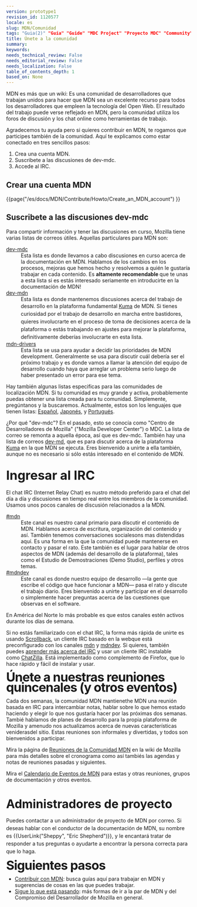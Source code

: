 ```yaml
---
version: prototype1
revision_id: 1120577
locale: es
slug: MDN/Comunidad
tags: "Guia(2)" "Guía" "Guide" "MDC Project" "Proyecto MDC" "Community" "Comunidad" "Documentación" "Documentation"
title: Únete a la comunidad
summary: 
keywords: 
needs_technical_review: False
needs_editorial_review: False
needs_localization: False
table_of_contents_depth: 1
based_on: None
---
```

<p>MDN es más que un wiki: Es una comunidad de desarrolladores que trabajan unidos para hacer que MDN sea un excelente recurso para todos los desarrolladores que empleen la tecnología del Open Web. El resultado del trabajo puede verse reflejado en MDN, pero la comunidad utiliza los foros de discusión y los chat online como herramientas de trabajo.</p>
<p>Agradecemos tu ayuda pero si quieres contribuir en MDN, te rogamos que participes también de la comunidad. Aquí te explicamos como estar conectado en tres sencillos pasos:</p>
<ol>
 <li>Crea una cuenta MDN.</li>
 <li>Suscribete a las discusiones de dev-mdc.</li>
 <li>Accede al IRC.</li>
</ol>
<h2 id="Crear_una_cuenta_MDN">Crear una cuenta MDN</h2>
<p>{{page("/es/docs/MDN/Contribute/Howto/Create_an_MDN_account") }}</p>
<h2 id="Suscribete_a_las_discusiones_dev-mdc">Suscribete a las discusiones dev-mdc</h2>
<p>Para compartir información y tener las discusiones en curso, Mozilla tiene varias listas de correos útiles. Aquellas particulares para MDN son:</p>
<dl>
 <dt>
  <a href="https://lists.mozilla.org/listinfo/dev-mdc">dev-mdc</a></dt>
 <dd>
  Esta lista es donde llevamos a cabo discusiones en curso acerca de la documentación en MDN. Hablamos de los cambios en los procesos, mejoras que hemos hecho y resolvemos a quién le gustaría trabajar en cada contenido. Es&nbsp;<strong>altamente recomendable&nbsp;</strong>que te unas a esta lista si es estás interesado seriamente en introducirte en la documentación de MDN!</dd>
 <dt>
  <a href="https://lists.mozilla.org/listinfo/dev-mdn">dev-mdn</a></dt>
 <dd>
  Esta lista es donde mantenemos discusiones acerca del trabajo de desarrollo en la plataforma fundamental&nbsp;<a href="https://developer.mozilla.org/en-US/docs/Project:MDN/Kuma" style="line-height: 1.5; text-decoration: underline;">Kuma</a>&nbsp;de MDN<span style="line-height: 1.5;">. Si tienes curiosidad por el trabajo de desarrollo en marcha entre bastidores, quieres involucrarte en el proceso de toma de decisiones acerca de la plataforma o estás trabajando en ajustes para mejorar la plataforma, definitivamente deberías involucrarte en esta lista.</span></dd>
 <dt>
  <a href="https://lists.mozilla.org/listinfo/mdn-drivers">mdn-drivers</a></dt>
 <dd>
  Esta lista se usa para ayudar a decidir las prioridades de MDN development. Generalmente se usa para discutir cuál debería ser el próximo trabajo y es donde vamos a llamar la atención del equipo de desarrollo cuando haya que arreglar un problema serio luego de haber presentado un error para ese tema.</dd>
</dl>
<p>Hay también algunas listas especificas para las comunidades de localización MDN. Si tu comunidad es muy grande y activa, probablemente puedas obtener una lista creada para tu comunidad. Simplemente, pregúntanos y la buscaremos. Actualmente, estos son los lenguajes que tienen listas:&nbsp;<a href="https://lists.mozilla.org/listinfo/dev-mdc-es">Español</a>,&nbsp;<a href="https://lists.mozilla.org/listinfo/dev-mdc-ja">Japonés</a>, y&nbsp;<a href="https://lists.mozilla.org/listinfo/dev-mdc-pt">Portugués</a>.</p>
<p>¿Por qué "dev-mdc"? En el pasado, esto se conocía como "Centro de Desarrolladores de Mozilla" ("Mozilla Developer Center") o MDC. La lista de correo se remonta a aquella época, así que es dev-mdc. También hay una lista de correos&nbsp;<a href="https://lists.mozilla.org/listinfo/dev-mdn" title="https://lists.mozilla.org/listinfo/dev-mdn">dev-md</a>, que es para discutir acerca de la plataforma <a href="https://github.com/mozilla/kuma" title="https://github.com/mozilla/kuma">Kuma</a>&nbsp;en la que MDN se ejecuta. Eres bienvenido a unirte a ella también, aunque no es necesario si sólo estás interesado en el contenido de MDN.</p>
<h2 id="Ingresar_al_IRC"><span style="font-size: 2.142857142857143rem;">Ingresar al IRC</span></h2>
<p>El chat IRC (Internet Relay Chat) es nustro método preferido para el chat del día a día y discusiones en tiempo real entre los miembros de la comunidad. Usamos unos pocos canales de discusión relacionados a la MDN.</p>
<dl>
 <dt>
  <a href="irc://irc.mozilla.org/mdn" title="irc://irc.mozilla.org/mdn">#mdn</a></dt>
 <dd>
  Este canal es nuestro canal primario para discutir el contenido de MDN. Hablamos acerca de escritura, organización del contenido y así. También tenemos conversaciones socialesons mas distendidas aquí. Es una forma en la que la comunidad puede mantenerse en contacto y pasar el rato. Este también es el lugar para hablar de otros aspectos de MDN (además del desarrollo de la plataforma), tales como el Estudio de Demostraciones (Demo Studio), perfiles y otros temas.</dd>
 <dt>
  <a href="irc://irc.mozilla.org/mdndev" title="irc://irc.mozilla.org/mdndev">#mdndev</a></dt>
 <dd>
  Este canal es donde nuestro equipo de desarrollo —la gente que escribe el código que hace funcionar a MDN— pasa el rato y discute el trabajo diario. Eres bienvenido a unirte y participar en el desarrollo o simplemente hacer preguntas acerca de las cuestiones que observas en el software.</dd>
</dl>
<p>En América del Norte lo más probable es que estos canales estén activos durante los días de semana.</p>
<p>Si no estás familiarizado con el chat IRC, la forma más rápida de unirte es usando <a href="http://scrollback.io/">Scrollback</a>, un cliente IRC basado en la webque está preconfigurado con los canales&nbsp;<a href="http://scrollback.io/mozdn/">mdn</a>&nbsp;y&nbsp;<a href="http://scrollback.io/mdndev/">mdndev</a>. Si quieres, también puedes&nbsp;<a href="http://wiki.mozilla.org/IRC" title="http://wiki.mozilla.org/IRC">aprender más acerca del IRC</a>&nbsp;y usar un cliente IRC instalable como&nbsp;<a href="https://addons.mozilla.org/en-US/firefox/addon/chatzilla/" title="https://addons.mozilla.org/en-US/firefox/addon/chatzilla/">ChatZilla</a>. Está implementado como complemento de Firefox, que lo hace rápido y fácil de instalar y usar.</p>
<p><span style="font-size: 2.142857142857143rem; font-weight: 700; letter-spacing: -1px; line-height: 28px;">Únete a nuestras reuniones quincenales (y otros eventos)</span></p>
<p>Cada dos semanas, la comunidad MDN mantienethe MDN una reunión basada en IRC para intercambiar notas, hablar sobre lo que hemos estado haciendo y elegir lo que nos gustaría hacer por las próximas dos semanas. Tambié hablamos de planes de desarrollo para la propia plataforma de Mozilla y amenudo nos actualizamos acerca de nuevas características veniderasdel sitio. Estas reuniones son informales y divertidas, y todos son bienvenidos a participar.</p>
<p>Mira la página de&nbsp;<a href="https://wiki.mozilla.org/MDN/Community_meetings" title="https://wiki.mozilla.org/MDN/Community_meetings">Reuniones de la Comunidad MDN</a>&nbsp;en la wiki de Mozilla para más detalles sobre el cronograma como así tambiés las agendas y notas de reuniones pasadas y siguientes.</p>
<p>Mira el&nbsp;<a href="https://mail.mozilla.com/home/publiccalendar@mozilla.com/MDN_Events.html">Calendario de Eventos de MDN</a>&nbsp;para estas y otras reuniones, grupos de documentación y otros eventos.</p>
<h2 id="Administradores_de_proyecto" style="margin-bottom: 20px; line-height: 28px; font-size: 2rem;">Administradores de proyecto</h2>
<p><span style="font-size: 14px; font-weight: normal; line-height: 1.5;">Puedes contactar a un administrador de proyecto de MDN por correo. Si deseas hablar con el conductor de la documentación de MDN, su nombre es {{UserLink("Sheppy", "Eric Shepherd")}}, y le encantará tratar de responder a tus preguntas o ayudarte a encontrar la persona correcta para que lo haga.</span></p>
<p><span style="font-size: 2.142857142857143rem; font-weight: 700; letter-spacing: -1px; line-height: 28px;">Siguientes pasos</span></p>
<ul>
 <li><a href="/en-US/docs/Project:MDN/Contributing" title="/en-US/docs/Project:MDN/Contributing">Contribuir con MDN</a>: busca guías aquí para trabajar en MDN y sugerencias de cosas en las que puedes trabajar.</li>
 <li><a href="/en-US/docs/Project:MDN/Contributing/Follow_what_s_happening" title="/en-US/docs/Project:MDN/Contributing/Follow_what_s_happening">Sigue lo que está pasando</a>: más formas de ir a la par de MDN y del Compromiso del Desarrollador de Mozilla en general.</li>
</ul>

